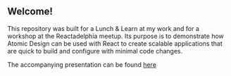 ## Welcome!

This repository was built for a Lunch & Learn at my work and for a workshop at the Reactadelphia meetup. Its purpose is to demonstrate how Atomic Design can be used with React to create scalable applications that are quick to build and configure with minimal code changes.

The accompanying presentation can be found [here](https://docs.google.com/presentation/d/18_Nes0PZJDqkwd0iZrSNk1pKq_jbA8P74_ViOM48d4I/edit?usp=sharing)
